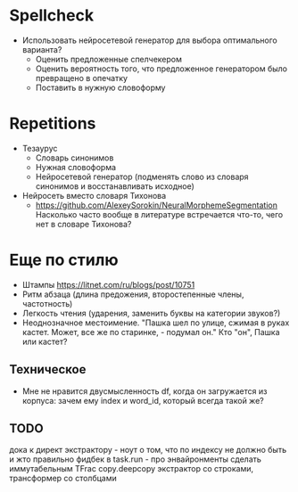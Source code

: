 # Spellcheck

* Использовать нейросетевой генератор для выбора оптимального варианта?
  * Оценить предложенные спелчекером
  * Оценить вероятность того, что предложенное генератором было превращено в опечатку
  * Поставить в нужную словоформу

# Repetitions

* Тезаурус
  * Словарь синонимов
  * Нужная словоформа
  * Нейросетевой генератор (подменять слово из словаря синонимов и восстанавливать исходное)
* Нейросеть вместо словаря Тихонова
  * https://github.com/AlexeySorokin/NeuralMorphemeSegmentation 
    Насколько часто вообще в литературе встречается что-то, чего нет в словаре Тихонова?

 
# Еще по стилю

* Штампы https://litnet.com/ru/blogs/post/10751
* Ритм абзаца (длина предожения, второстепенные члены, частотность)
* Легкость чтения (ударения, заменить буквы на категории звуков?)
* Неоднозначное местоимение. "Пашка шел по улице, сжимая в руках кастет. Может, все же по старинке, - подумал он."  Кто "он", Пашка или кастет?


## Техническое
* Мне не нравится двусмысленность df, когда он загружается из корпуса: зачем ему index и word_id, который всегда такой же?


## TODO
дока к директ экстрактору - ноут о том, что по индексу не должно быть и жто правильно
фидбек в task.run - про энвайронменты
сделать иммутабельным TFrac copy.deepcopy
экстрактор со строками, трансформер со столбцами